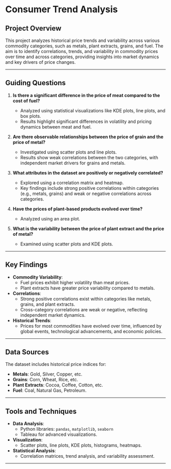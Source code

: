 # Consumer Trend Analysis

## Project Overview
This project analyzes historical price trends and variability across various commodity categories, such as metals, plant extracts, grains, and fuel. The aim is to identify correlations, trends, and variability in commodity prices over time and across categories, providing insights into market dynamics and key drivers of price changes.

---

## Guiding Questions
1. **Is there a significant difference in the price of meat compared to the cost of fuel?**
   - Analyzed using statistical visualizations like KDE plots, line plots, and box plots.
   - Results highlight significant differences in volatility and pricing dynamics between meat and fuel.

2. **Are there observable relationships between the price of grain and the price of metal?**
   - Investigated using scatter plots and line plots.
   - Results show weak correlations between the two categories, with independent market drivers for grains and metals.

3. **What attributes in the dataset are positively or negatively correlated?**
   - Explored using a correlation matrix and heatmap.
   - Key findings include strong positive correlations within categories (e.g., metals, grains) and weak or negative correlations across categories.

4. **Have the prices of plant-based products evolved over time?**
   - Analyzed using an area plot.

5. **What is the variability between the price of plant extract and the price of metal?**
   - Examined using scatter plots and KDE plots.

---

## Key Findings
- **Commodity Variability**:
  - Fuel prices exhibit higher volatility than meat prices.
  - Plant extracts have greater price variability compared to metals.
- **Correlations**:
  - Strong positive correlations exist within categories like metals, grains, and plant extracts.
  - Cross-category correlations are weak or negative, reflecting independent market dynamics.
- **Historical Trends**:
  - Prices for most commodities have evolved over time, influenced by global events, technological advancements, and economic policies.

---

## Data Sources
The dataset includes historical price indices for:
- **Metals**: Gold, Silver, Copper, etc.
- **Grains**: Corn, Wheat, Rice, etc.
- **Plant Extracts**: Cocoa, Coffee, Cotton, etc.
- **Fuel**: Coal, Natural Gas, Petroleum.

---

## Tools and Techniques
- **Data Analysis**:
  - Python libraries: `pandas`, `matplotlib`, `seaborn`
  - Tableau for advanced visualizations.
- **Visualization**:
  - Scatter plots, line plots, KDE plots, histograms, heatmaps.
- **Statistical Analysis**:
  - Correlation matrices, trend analysis, and variability assessment.

---

